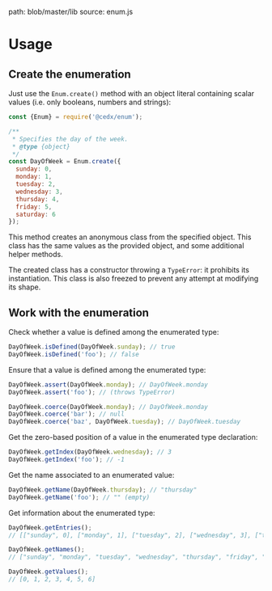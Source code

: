 path: blob/master/lib
source: enum.js
# Usage

## Create the enumeration
Just use the `Enum.create()` method with an object literal containing scalar values (i.e. only booleans, numbers and strings):

```javascript
const {Enum} = require('@cedx/enum');

/**
 * Specifies the day of the week.
 * @type {object}
 */
const DayOfWeek = Enum.create({
  sunday: 0,
  monday: 1,
  tuesday: 2,
  wednesday: 3,
  thursday: 4,
  friday: 5,
  saturday: 6
});
```

This method creates an anonymous class from the specified object.
This class has the same values as the provided object, and some additional helper methods.

The created class has a constructor throwing a `TypeError`: it prohibits its instantiation.
This class is also freezed to prevent any attempt at modifying its shape.

## Work with the enumeration
Check whether a value is defined among the enumerated type:

```javascript
DayOfWeek.isDefined(DayOfWeek.sunday); // true
DayOfWeek.isDefined('foo'); // false
```

Ensure that a value is defined among the enumerated type:

```javascript
DayOfWeek.assert(DayOfWeek.monday); // DayOfWeek.monday
DayOfWeek.assert('foo'); // (throws TypeError)

DayOfWeek.coerce(DayOfWeek.monday); // DayOfWeek.monday
DayOfWeek.coerce('bar'); // null
DayOfWeek.coerce('baz', DayOfWeek.tuesday); // DayOfWeek.tuesday
```

Get the zero-based position of a value in the enumerated type declaration:

```javascript
DayOfWeek.getIndex(DayOfWeek.wednesday); // 3
DayOfWeek.getIndex('foo'); // -1
```

Get the name associated to an enumerated value:

```javascript
DayOfWeek.getName(DayOfWeek.thursday); // "thursday"
DayOfWeek.getName('foo'); // "" (empty)
```

Get information about the enumerated type:

```javascript
DayOfWeek.getEntries();
// [["sunday", 0], ["monday", 1], ["tuesday", 2], ["wednesday", 3], ["thursday", 4], ["friday", 5], ["saturday", 6]]

DayOfWeek.getNames();
// ["sunday", "monday", "tuesday", "wednesday", "thursday", "friday", "saturday"]

DayOfWeek.getValues();
// [0, 1, 2, 3, 4, 5, 6]
```
